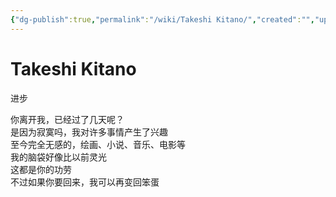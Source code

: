 ```yaml
---
{"dg-publish":true,"permalink":"/wiki/Takeshi Kitano/","created":"","updated":""}
---
```


# Takeshi Kitano

进步

你离开我，已经过了几天呢？  
是因为寂寞吗，我对许多事情产生了兴趣  
至今完全无感的，绘画、小说、音乐、电影等  
我的脑袋好像比以前灵光  
这都是你的功劳  
不过如果你要回来，我可以再变回笨蛋